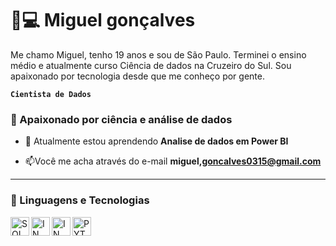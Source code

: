 # 🎲💻 Miguel gonçalves

Me chamo Miguel, tenho 19 anos e sou de São Paulo. Terminei o ensino médio e atualmente curso
Ciência de dados na Cruzeiro do Sul. Sou apaixonado por tecnologia desde que me conheço por gente.


**`Cientista de Dados`**

### 💚 Apaixonado por ciência e análise de dados

- 🌱 Atualmente estou aprendendo **Analise de dados em Power BI**

- 📫Você me acha através do e-mail **miguel,goncalves0315@gmail.com**
---


### 🤖 Linguagens e Tecnologias

<img
align="left" 
alt="SQL"
title="SQL" 
width="30px" 
src="https://cdn.jsdelivr.net/gh/devicons/devicon@latest/icons/azuresqldatabase/azuresqldatabase-original.svg"
/>

<img
align="left" 
alt="IN"
title="IN" 
width="30px" 
src="https://cdn.jsdelivr.net/gh/devicons/devicon@latest/icons/linkedin/linkedin-original.svg" />



<img 
align="left" 
alt="IN"
title="IN" 
width="30px" src="https://cdn.jsdelivr.net/gh/devicons/devicon@latest/icons/vscode/vscode-original.svg" />

<img
align="left" 
alt="PYTHON"
title="PYTHON" 
width="30px" 
style="padding-right: 10px;" 
src="https://cdn.jsdelivr.net/gh/devicons/devicon@latest/icons/python/python-original.svg" />
<br/>
<br/>
